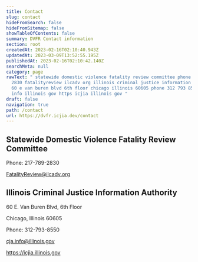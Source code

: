 ```yaml
---
title: Contact
slug: contact
hideFromSearch: false
hideFromSitemap: false
showTableOfContents: false
summary: DVFR Contact information
section: root
createdAt: 2023-02-16T02:10:40.943Z
updatedAt: 2023-03-09T13:52:55.195Z
publishedAt: 2023-02-16T02:10:42.140Z
searchMeta: null
category: page
rawText: " statewide domestic violence fatality review committee phone 217 789
  2830 fatalityreview ilcadv org illinois criminal justice information authority
  60 e van buren blvd 6th floor chicago illinois 60605 phone 312 793 8550 cja
  info illinois gov https icjia illinois gov "
draft: false
navigation: true
path: /contact
url: https://dvfr.icjia.dev/contact
---
```


## Statewide Domestic Violence Fatality Review Committee

Phone: 217-789-2830

FatalityReview@ilcadv.org

## Illinois Criminal Justice Information Authority

60 E. Van Buren Blvd, 6th Floor 

Chicago, Illinois 60605

Phone: 312-793-8550

cja.info@illinois.gov

https://icjia.illinois.gov

